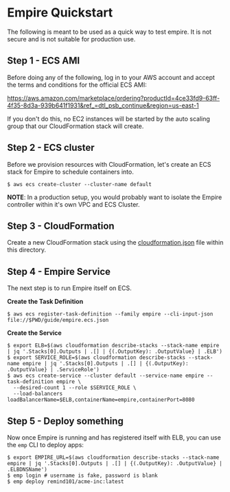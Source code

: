 # Empire Quickstart

The following is meant to be used as a quick way to test empire. It is not secure and is not suitable for production use.

## Step 1 - ECS AMI

Before doing any of the following, log in to your AWS account and accept the terms and conditions for the official ECS AMI:

https://aws.amazon.com/marketplace/ordering?productId=4ce33fd9-63ff-4f35-8d3a-939b641f1931&ref_=dtl_psb_continue&region=us-east-1

If you don't do this, no EC2 instances will be started by the auto scaling group that our CloudFormation stack will create.

## Step 2 - ECS cluster

Before we provision resources with CloudFormation, let's create an ECS stack for Empire to schedule containers into.

```console
$ aws ecs create-cluster --cluster-name default
```

**NOTE**: In a production setup, you would probably want to isolate the Empire controller within it's own VPC and ECS Cluster.

## Step 3 - CloudFormation

Create a new CloudFormation stack using the [cloudformation.json](./cloudformation.json) file within this directory.

## Step 4 - Empire Service

The next step is to run Empire itself on ECS.

**Create the Task Definition**

```console
$ aws ecs register-task-definition --family empire --cli-input-json file://$PWD/guide/empire.ecs.json
```

**Create the Service**

```console
$ export ELB=$(aws cloudformation describe-stacks --stack-name empire | jq '.Stacks[0].Outputs | .[] | {(.OutputKey): .OutputValue} | .ELB')
$ export SERVICE_ROLE=$(aws cloudformation describe-stacks --stack-name empire | jq '.Stacks[0].Outputs | .[] | {(.OutputKey): .OutputValue} | .ServiceRole')
$ aws ecs create-service --cluster default --service-name empire --task-definition empire \
  --desired-count 1 --role $SERVICE_ROLE \
  --load-balancers loadBalancerName=$ELB,containerName=empire,containerPort=8080
```

## Step 5 - Deploy something

Now once Empire is running and has registered itself with ELB, you can use the `emp` CLI to deploy apps:

```console
$ export EMPIRE_URL=$(aws cloudformation describe-stacks --stack-name empire | jq '.Stacks[0].Outputs | .[] | {(.OutputKey): .OutputValue} | .ELBDNSName')
$ emp login # username is fake, password is blank
$ emp deploy remind101/acme-inc:latest
```
